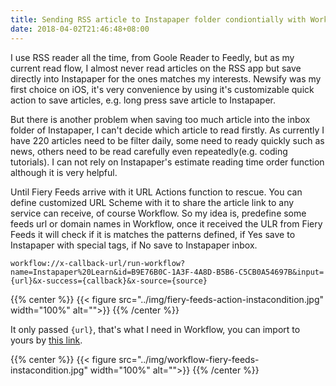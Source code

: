```yaml
---
title: Sending RSS article to Instapaper folder condiontially with Workflow and Fiery Feeds
date: 2018-04-02T21:46:48+08:00
---
```


I use RSS reader all the time, from Goole Reader to Feedly, but as my current read flow, I almost never read articles on the RSS app but save directly into Instapaper for the ones matches my interests. Newsify was my first choice on iOS, it's very convenience by using it's customizable quick action to save articles, e.g. long press save article to Instapaper.

But there is another problem when saving too much article into the inbox folder of Instapaper, I can't decide which article to read firstly. As currently I have 220 articles need to be filter daily, some need to ready quickly such as news, others need to be read carefully even repeatedly(e.g. coding tutorials). I can not rely on Instapaper's estimate reading time order function although it is very helpful.

Until Fiery Feeds arrive with it URL Actions function to rescue. You can define customized URL Scheme with it to share the article link to any service can receive, of course Workflow. So my idea is, predefine some feeds url or domain names in Workflow, once it received the ULR from Fiery Feeds it will check if it is matches the patterns defined, if Yes save to Instapaper with special tags, if No save to Instapaper inbox.

``` url
workflow://x-callback-url/run-workflow?name=Instapaper%20Learn&id=B9E76B0C-1A3F-4A8D-B5B6-C5CB0A54697B&input={url}&x-success={callback}&x-source={source}
```

{{% center %}}
    {{< figure src="../img/fiery-feeds-action-instacondition.jpg" width="100%" alt="">}}
{{% /center %}}

It only passed `{url}`, that's what I need in Workflow, you can import to yours by [this link](https://workflow.is/workflows/3f82dc5039b54d898bd275ccc3435005).

{{% center %}}
    {{< figure src="../img/workflow-fiery-feeds-instacondition.jpg" width="100%" alt="">}}
{{% /center %}}

